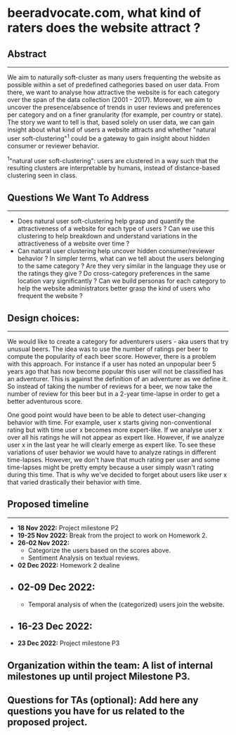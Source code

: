 # beeradvocate.com, what kind of raters does the website attract ?

## Abstract
---

We aim to naturally soft-cluster as many users frequenting the website as possible within a set of predefined cathegories based on user data. From there, we want to analyse how attractive the website is for each category over the span of the data collection (2001 - 2017). Moreover, we aim to uncover the presence/absence of trends in user reviews and preferences per category and on a finer granularity (for example, per country or state). The story we want to tell is that, based solely on user data, we can gain insight about what kind of users a website attracts and whether "natural user soft-clustering"<sup>1</sup> could be a gateway to gain insight about hidden consumer or reviewer behavior.

<sup>1</sup>"natural user soft-clustering": users are clustered in a way such that the resulting clusters are interpretable by humans, instead of distance-based clustering seen in class.

## Questions We Want To Address
---

* Does natural user soft-clustering help grasp and quantify the attractiveness of a website for each type of users ? Can we use this clustering to help breakdown and understand variations in the attractiveness of a website over time ?
* Can natural user clustering help uncover hidden consumer/reviewer behavior ? In simpler terms, what can we tell about the users belonging to the same category ? Are they very similar in the language they use or the ratings they give ? Do cross-category preferences in the same location vary significantly ? Can we build personas for each category to help the website administrators better grasp the kind of users who frequent the website ?

## Design choices:
---

We would like to create a category for adventurers users - aka users that try unusual beers.
The idea was to use the number of ratings per beer to compute the popularity of each beer score.
However, there is a problem with this approach. For instance if a user has noted an unpopular beer 5 years ago that has now become popular this user will not be classified has an adventurer. This is against the definition of an adventurer as we define it.
So instead of taking the number of reviews for a beer, we now take the number of review for this beer but in a 2-year time-lapse in order to get a better adventurous score.

One good point would have been to be able to detect user-changing behavior with time. For example, user x starts giving non-conventional rating but with time user x becomes more expert-like. If we analyse user x over all his ratings he will not appear as expert like. However, if we analyze user x in the last year he will clearly emerge as expert like.
To see these variations of user behavior we would have to analyze ratings in different time-lapses. However, we don't have that much rating per user and some time-lapses might be pretty empty because a user simply wasn't rating during this time. 
That is why we've decided to forget about users like user x that varied drastically their behavior with time.

## Proposed timeline
---
- **18 Nov 2022:** Project milestone P2
- **19-25 Nov 2022:** Break from the project to work on Homework 2.
- **26-02 Nov 2022:** 
  - Categorize the users based on the scores above. 
  - Sentiment Analysis on textual reviews.
- **02 Dec 2022:** Homework 2 dealine
- **02-09 Dec 2022:**
  - 
  - Temporal analysis of when the (categorized) users join the website.
- **16-23 Dec 2022:**
  -  
- **23 Dec 2022:** Project milestone P3 

## Organization within the team: A list of internal milestones up until project Milestone P3.

## Questions for TAs (optional): Add here any questions you have for us related to the proposed project.

